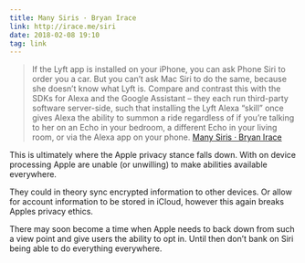 ```yaml
---
title: Many Siris · Bryan Irace
link: http://irace.me/siri
date: 2018-02-08 19:10
tag: link
---
```

> If the Lyft app is installed on your iPhone, you can ask Phone Siri to order you a car. But you can’t ask Mac Siri to do the same, because she doesn’t know what Lyft is. Compare and contrast this with the SDKs for Alexa and the Google Assistant – they each run third-party software server-side, such that installing the Lyft Alexa “skill” once gives Alexa the ability to summon a ride regardless of if you’re talking to her on an Echo in your bedroom, a different Echo in your living room, or via the Alexa app on your phone.
[Many Siris · Bryan Irace](http://irace.me/siri)

This is ultimately where the Apple privacy stance falls down. With on device processing Apple are unable (or unwilling) to make abilities available everywhere.

They could in theory sync encrypted information to other devices. Or allow for account information to be stored in iCloud, however this again breaks Apples privacy ethics.

There may soon become a time when Apple needs to back down from such a view point and give users the ability to opt in. Until then don’t bank on Siri being able to do everything everywhere.
